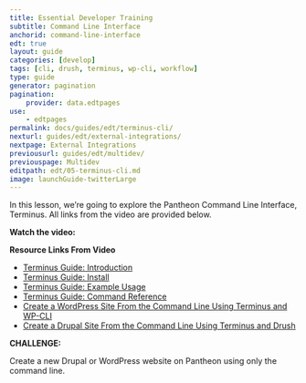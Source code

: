 ```yaml
---
title: Essential Developer Training
subtitle: Command Line Interface
anchorid: command-line-interface
edt: true
layout: guide
categories: [develop]
tags: [cli, drush, terminus, wp-cli, workflow]
type: guide
generator: pagination
pagination:
    provider: data.edtpages
use:
    - edtpages
permalink: docs/guides/edt/terminus-cli/
nexturl: guides/edt/external-integrations/
nextpage: External Integrations
previousurl: guides/edt/multidev/
previouspage: Multidev
editpath: edt/05-terminus-cli.md
image: launchGuide-twitterLarge
---
```


In this lesson, we’re going to explore the Pantheon Command Line Interface, Terminus.
All links from the video are provided below.

**Watch the video:**

<Youtube src="zh-grS2YqdE" title="Essential Developer Training - Command Line Interface" />

**Resource Links From Video**

 - [Terminus Guide: Introduction](/guides/terminus)
 - [Terminus Guide: Install](/guides/terminus/install)
 - [Terminus Guide: Example Usage](/guides/terminus/examples)
 - [Terminus Guide: Command Reference](/guides/terminus/commands)
 - [Create a WordPress Site From the Command Line Using Terminus and WP-CLI](/guides/wp-cli)
 - [Create a Drupal Site From the Command Line Using Terminus and Drush](/guides/drush/drupal-commandline)

**CHALLENGE:**

Create a new Drupal or WordPress website on Pantheon using only the command line.
